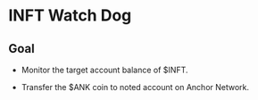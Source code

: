 # INFT Watch Dog

## Goal

* Monitor the target account balance of $INFT.

* Transfer the $ANK coin to noted account on Anchor Network.
